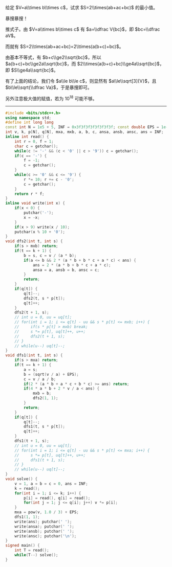 给定 $V=a\\times b\\times c$，试求 $S=2\\times(ab+ac+bc)$ 的最小值。

暴搜暴搜！

推式子。由 $V=a\\times b\\times c$ 有 $a=\\dfrac V{bc}$，即 $bc=\\dfrac aV$。

而就有 $S=2\\times(ab+ac+bc)=2\\times(a(b+c)+bc)$。

由基本不等式，有 $b+c\\ge2\\sqrt{bc}$，所以 $a(b+c)+bc\\ge2a\\sqrt{bc}$，而 $2\\times(a(b+c)+bc)\\ge4a\\sqrt{bc}$，即 $S\\ge4a\\sqrt{bc}$。

有了上面的结论，我们令 $a\\le b\\le c$，则显然有 $a\\le\\sqrt[3]{V}$，且 $b\\le\\sqrt{\\dfrac Va}$，于是暴搜即可。

另外注意极大值的赋值，若为 $10^{18}$ 可能不够。

---

```cpp
#include <bits/stdc++.h>
using namespace std;
#define int long long
const int N = 1e5 + 5, INF = 0x3f3f3f3f3f3f3f3f; const double EPS = 1e-8;
int v, k, p[N], q[N], mxa, mxb, a, b, c, ansa, ansb, ansc, ans = INF;
inline int read() {
    int r = 0, f = 1;
    char c = getchar();
    while(c != '-' && (c < '0' || c > '9')) c = getchar();
    if(c == '-') {
        f = -1;
        c = getchar();
    }
    while(c >= '0' && c <= '9') {
        r *= 10; r += c - '0';
        c = getchar();
    }
    return r * f;
}
inline void write(int x) {
    if(x < 0) {
        putchar('-');
        x = -x;
    }
    if(x > 9) write(x / 10);
    putchar(x % 10 + '0');
}
void dfs2(int t, int s) {
    if(s > mxb) return;
    if(t == k + 1) {
        b = s, c = v / (a * b);
        if(a <= b && 2 * (a * b + b * c + a * c) < ans) {
            ans = 2 * (a * b + b * c + a * c);
            ansa = a, ansb = b, ansc = c;
        }
        return;
    }
    if(q[t]) {
        q[t]--;
        dfs2(t, s * p[t]);
        q[t]++;
    }
    dfs2(t + 1, s);
    // int u = 0, uu = uq[t];
    // for(int i = 1; i <= q[t] - uu && s * p[t] <= mxb; i++) {
    //     if(s * p[t] > mxb) break;
    //     s *= p[t], uq[t]++, u++;
    //     dfs2(t + 1, s);
    // }
    // while(u--) uq[t]--;
}
void dfs1(int t, int s) {
    if(s > mxa) return;
    if(t == k + 1) {
        a = s;
        b = (sqrt(v / a) + EPS);
        c = v / a / b;
        if(2 * (a * b + a * c + b * c) >= ans) return;
        if(4 * a * b + 2 * v / a < ans) {
            mxb = b;
            dfs2(1, 1);
        }
        return;
    }
    if(q[t]) {
        q[t]--;
        dfs1(t, s * p[t]);
        q[t]++;
    }
    dfs1(t + 1, s);
    // int u = 0, uu = uq[t];
    // for(int i = 1; i <= q[t] - uu && s * p[t] <= mxa; i++) {
    //     s *= p[t], uq[t]++, u++;
    //     dfs1(t + 1, s);
    // }
    // while(u--) uq[t]--;
}
void solve() {
    v = 1, a = b = c = 0, ans = INF;
    k = read();
    for(int i = 1; i <= k; i++) {
        p[i] = read(), q[i] = read();
        for(int j = 1; j <= q[i]; j++) v *= p[i];
    }
    mxa = pow(v, 1.0 / 3) + EPS;
    dfs1(1, 1);
    write(ans); putchar(' ');
    write(ansa); putchar(' ');
    write(ansb); putchar(' ');
    write(ansc); putchar('\n');
}
signed main() {
    int T = read();
    while(T--) solve();    
}
```